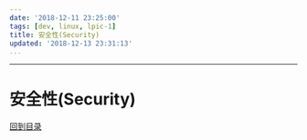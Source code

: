 ```yaml
---
date: '2018-12-11 23:25:00'
tags: [dev, linux, lpic-1]
title: 安全性(Security)
updated: '2018-12-13 23:31:13'
...
```

---
# 安全性(Security)
<!-- MarkdownTOC -->

<!-- /MarkdownTOC -->
[回到目录](../index.md)

